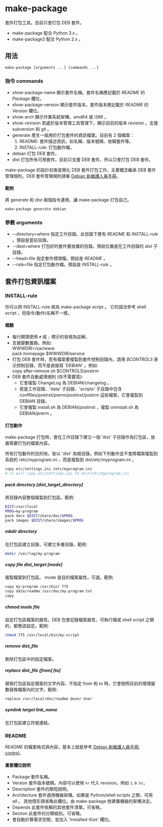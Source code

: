 # make-package

套件打包工具。目前只會打包 DEB 套件。

* make-package 配合 Python 3.x 。
* make-package2 配合 Python 2.x 。

## 用法

```bash
make-package [arguments ...] [commands ...]
```

### 指令 commands

* show-package-name
  顯示套件名稱。套件名稱應記載於 *README* 的 *Package* 欄位。
* show-package-version
  顯示套件版本。套件版本應記載於 *README* 的 *Version* 欄位。
* show-arch
  顯示作業系統架構。amd64 或 i386 。
* show-revision
  若處於版本管理工具管理下，顯示目前的版本 revision 。支援 subversion 和 git 。
* generate
  產生一組用於打包套件的資訊檔案。目前有 2 個檔案：
  1. README: 套件描述資訊，如名稱、版本號碼、依賴套件等。
  2. INSTALL-rule: 打包動作檔。
* debian
  打包 DEB 套件。
* dist
  打包所有可用套件。目前只支援 DEB 套件，所以只會打包 DEB 套件。

make-package 的設計初衷是簡化 DEB 套件打包工作。主要概念繼承 DEB 套件管理規則。DEB 套件管理規則請看 [Debian 新維護人員手冊](https://www.debian.org/doc/manuals/maint-guide/index.zh-tw.html)。

#### 範例

將 generate 和 dist 兩個指令連用，讓 make-package 打包自己。

```bash
make-package generate debian
```

### 參數 arguments

* --directory=where
  指定工作目錄。此目錄下應有 *README* 和 *INSTALL-rule* 。預設是當前目錄。
* --dest=where
  打包好的套件要放置的目錄。預設位置是在工作目錄的 *dist* 子目錄。
* --head=file
  指定套件標頭檔。預設是 *README* 。
* --rule=file
  指定打包動作檔。預設是 *INSTALL-rule* 。

## 套件打包資訊檔案

### INSTALL-rule

你可以把 INSTALL-rule 視為 make-package script 。
它的語法參考 shell script ，但指令(動作)名稱不一樣。

#### 概觀

* 每行開頭使用 `#` 或 `;` 標示的皆視為註解。
* 支援變數置換。例如:  
  WWWDIR=/var/www  
  pack homepage $WWWDIR/service
* 打包 DEB 套件時，若有檔案要複製到套件控制目錄內，請用 *$CONTROLS* 表示控制目錄，而不是直接寫 'DEBIAN' 。例如:  
  copy after-remove.sh $CONTROLS/postrm
* DEB 套件自動處理規則 (你不需要寫):
  * 它會複製 ChangeLog 為 DEBIAN/changelog 。
  * 若是工作目錄、'data' 子目錄、'scripts' 子目錄中包含 conffiles/preinst/prerm/postinst/postrm 這些檔案，它會複製到 DEBIAN 目錄。
  * 它會複製 install.sh 為 DEBIAN/postinst ，複製 uninstall.sh 為 DEBIAN/prerm 。

#### 打包動作

make-package 打包時，會在工作目錄下建立一個 'dist' 子目錄作為打包區，放置需要打包的檔案內容。

所有打包動作的目的地，皆以 'dist' 為根目錄。例如下列動作並不會將檔案複製到系統的 /etc/myprogram.ini ，而是複製到 dist/etc/myprogram.ini 。

```bash
copy etc/settings.ini /etc/myprogram.ini
# it will copy etc/settings.ini to dist/etc/myprogram.ini
```

##### pack directory \[dist_target_directory\]

將目錄內容整個複製到打包區。範例:

```bash
DIST=/usr/local
PROG=my-program
pack docs $DIST/share/doc/$PROG
pack images $DIST/share/images/$PROG
```

##### mkdir directory

在打包區建立目錄，可建立多層目錄。範例:

```bash
mkdir /var/log/my-program
```

##### copy file dist_target \[mode\]

複製檔案到打包區。 mode 是目的檔案屬性，可選。範例:

```bash
copy my-program /usr/bin/ 775
copy data/readme /usr/doc/my-program.txt
copy 
```

##### chmod mode file

設定打包區檔案的屬性。DEB 包會記錄檔案屬性，可執行檔或 shell script 之類的，都應該設定。範例:

```bash
chmod 775 /usr/local/bin/my-script
```

##### remove dist_file

刪除打包區中的指定檔案。

##### replace dist_file \[from\] \[to\]

替換打包區指定檔案的文字內容。不指定 from 和 to 時，它會按照目前的環境變數替換檔案內的文字。範例:

```bash
replace /usr/local/doc/readme @user User
```

##### symlink target link_name

在打包區建立符號連結。

### README

README 的檔案格式與內容，基本上就是參考 [Debian 新維護人員手冊: control](https://www.debian.org/doc/manuals/maint-guide/dreq.zh-tw.html#control)。

#### 重要欄位說明

* Package
  套件名稱。
* Version
  套件版本號碼。內容可以使用 `%r` 代入 revision。例如 `1.0.%r`。
* Description
  套件的簡短說明。
* Architecture
  套件適用機器架構。如果是 Python/shell scripts 之類，可用 *all* 。
  其他情形請省略此欄位。由 make-package 依建置機器的架構決定。
* Depends
  此套件依賴的其他套件清單。可省略。
* Section
  此套件的分類組別。可省略。
* 會自動計算需求空間，並加入 'Installed-Size' 欄位。
